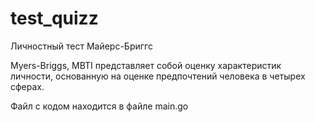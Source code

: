 # test_quizz
Личностный тест Майерс-Бриггс

Myers-Briggs, MBTI представляет собой оценку характеристик личности, основанную на оценке предпочтений человека в четырех сферах.

Файл с кодом находится в файле main.go

